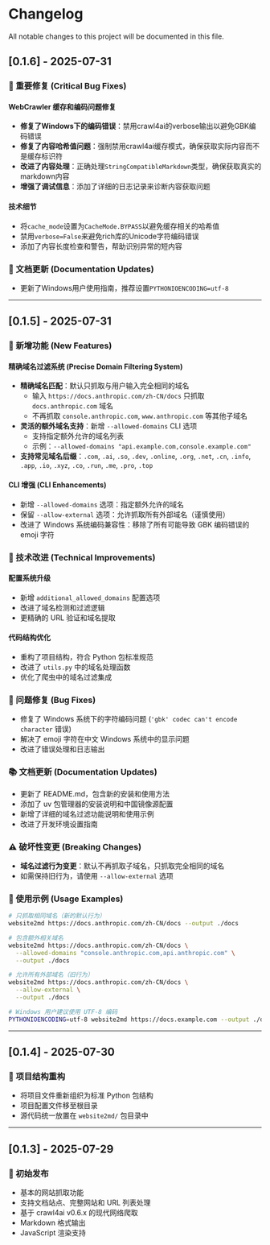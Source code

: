 # Changelog

All notable changes to this project will be documented in this file.

## [0.1.6] - 2025-07-31

### 🐛 重要修复 (Critical Bug Fixes)

#### WebCrawler 缓存和编码问题修复
- **修复了Windows下的编码错误**：禁用crawl4ai的verbose输出以避免GBK编码错误
- **修复了内容哈希值问题**：强制禁用crawl4ai缓存模式，确保获取实际内容而不是缓存标识符
- **改进了内容处理**：正确处理`StringCompatibleMarkdown`类型，确保获取真实的markdown内容
- **增强了调试信息**：添加了详细的日志记录来诊断内容获取问题

#### 技术细节
- 将`cache_mode`设置为`CacheMode.BYPASS`以避免缓存相关的哈希值
- 禁用`verbose=False`来避免rich库的Unicode字符编码错误
- 添加了内容长度检查和警告，帮助识别异常的短内容

### 📝 文档更新 (Documentation Updates)
- 更新了Windows用户使用指南，推荐设置`PYTHONIOENCODING=utf-8`

---

## [0.1.5] - 2025-07-31

### 🎯 新增功能 (New Features)

#### 精确域名过滤系统 (Precise Domain Filtering System)
- **精确域名匹配**：默认只抓取与用户输入完全相同的域名
  - 输入 `https://docs.anthropic.com/zh-CN/docs` 只抓取 `docs.anthropic.com` 域名
  - 不再抓取 `console.anthropic.com`, `www.anthropic.com` 等其他子域名
- **灵活的额外域名支持**：新增 `--allowed-domains` CLI 选项
  - 支持指定额外允许的域名列表
  - 示例：`--allowed-domains "api.example.com,console.example.com"`
- **支持常见域名后缀**：`.com`, `.ai`, `.so`, `.dev`, `.online`, `.org`, `.net`, `.cn`, `.info`, `.app`, `.io`, `.xyz`, `.co`, `.run`, `.me`, `.pro`, `.top`

#### CLI 增强 (CLI Enhancements)
- 新增 `--allowed-domains` 选项：指定额外允许的域名
- 保留 `--allow-external` 选项：允许抓取所有外部域名（谨慎使用）
- 改进了 Windows 系统编码兼容性：移除了所有可能导致 GBK 编码错误的 emoji 字符

### 🔧 技术改进 (Technical Improvements)

#### 配置系统升级
- 新增 `additional_allowed_domains` 配置选项
- 改进了域名检测和过滤逻辑
- 更精确的 URL 验证和域名提取

#### 代码结构优化
- 重构了项目结构，符合 Python 包标准规范
- 改进了 `utils.py` 中的域名处理函数
- 优化了爬虫中的域名过滤集成

### 🐛 问题修复 (Bug Fixes)
- 修复了 Windows 系统下的字符编码问题 (`'gbk' codec can't encode character` 错误)
- 解决了 emoji 字符在中文 Windows 系统中的显示问题
- 改进了错误处理和日志输出

### 📚 文档更新 (Documentation Updates)
- 更新了 README.md，包含新的安装和使用方法
- 添加了 uv 包管理器的安装说明和中国镜像源配置
- 新增了详细的域名过滤功能说明和使用示例
- 改进了开发环境设置指南

### ⚠️ 破坏性变更 (Breaking Changes)
- **域名过滤行为变更**：默认不再抓取子域名，只抓取完全相同的域名
- 如需保持旧行为，请使用 `--allow-external` 选项

### 📖 使用示例 (Usage Examples)

```bash
# 只抓取相同域名（新的默认行为）
website2md https://docs.anthropic.com/zh-CN/docs --output ./docs

# 包含额外相关域名
website2md https://docs.anthropic.com/zh-CN/docs \
  --allowed-domains "console.anthropic.com,api.anthropic.com" \
  --output ./docs

# 允许所有外部域名（旧行为）
website2md https://docs.anthropic.com/zh-CN/docs \
  --allow-external \
  --output ./docs

# Windows 用户建议使用 UTF-8 编码
PYTHONIOENCODING=utf-8 website2md https://docs.example.com --output ./docs
```

---

## [0.1.4] - 2025-07-30

### 🔧 项目结构重构
- 将项目文件重新组织为标准 Python 包结构
- 项目配置文件移至根目录
- 源代码统一放置在 `website2md/` 包目录中

---

## [0.1.3] - 2025-07-29

### 🎯 初始发布
- 基本的网站抓取功能
- 支持文档站点、完整网站和 URL 列表处理
- 基于 crawl4ai v0.6.x 的现代网络爬取
- Markdown 格式输出
- JavaScript 渲染支持